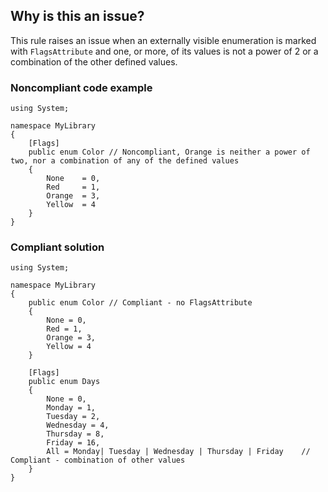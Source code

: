## Why is this an issue?
 
This rule raises an issue when an externally visible enumeration is marked with `FlagsAttribute` and one, or more, of its values is not a power of 2 or a combination of the other defined values.
 
### Noncompliant code example

    using System;
    
    namespace MyLibrary
    {
        [Flags]
        public enum Color // Noncompliant, Orange is neither a power of two, nor a combination of any of the defined values
        {
            None    = 0,
            Red     = 1,
            Orange  = 3,
            Yellow  = 4
        }
    }

### Compliant solution

    using System;
    
    namespace MyLibrary
    {
        public enum Color // Compliant - no FlagsAttribute
        {
            None = 0,
            Red = 1,
            Orange = 3,
            Yellow = 4
        }
    
        [Flags]
        public enum Days
        {
            None = 0,
            Monday = 1,
            Tuesday = 2,
            Wednesday = 4,
            Thursday = 8,
            Friday = 16,
            All = Monday| Tuesday | Wednesday | Thursday | Friday    // Compliant - combination of other values
        }
    }